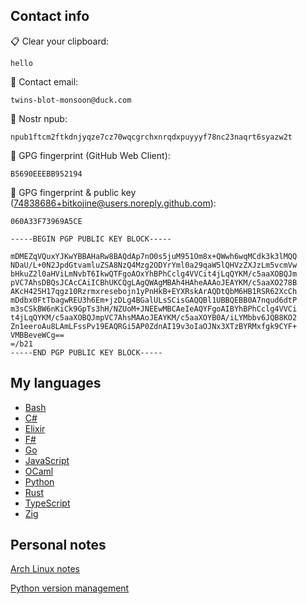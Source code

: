 ## Contact info

📋 Clear your clipboard:
```
hello
```

📧 Contact email:
```
twins-blot-monsoon@duck.com
```

🦩 Nostr npub:
```
npub1ftcm2ftkdnjyqze7cz70wqcgrchxnrqdxpuyyyf78nc23naqrt6syazw2t
```

🔑 GPG fingerprint (GitHub Web Client):
```
B5690EEEBB952194
```

🔑 GPG fingerprint & public key (74838686+bitkojine@users.noreply.github.com):
```
060A33F73969A5CE
```

```
-----BEGIN PGP PUBLIC KEY BLOCK-----

mDMEZqVQuxYJKwYBBAHaRw8BAQdAp7nO0s5juM951Om8x+QWwh6wqMCdk3k3lMQQ
NDaU/L+0N2JpdGtvamluZSA8NzQ4Mzg2ODYrYml0a29qaW5lQHVzZXJzLm5vcmVw
bHkuZ2l0aHViLmNvbT6IkwQTFgoAOxYhBPhCclg4VVCit4jLqQYKM/c5aaXOBQJm
pVC7AhsDBQsJCAcCAiICBhUKCQgLAgQWAgMBAh4HAheAAAoJEAYKM/c5aaXO278B
AKcH425H17qgz10Rzrmxresebojn1yPnHkB+EYXRskArAQDtQbM6HB1RSR62XcCh
mDdbx0FtTbagwREU3h6Em+jzDLg4BGalULsSCisGAQQBl1UBBQEBB0A7nqud6dtP
m3sCSkBW6nKiCk9GpTs3hH/NZUoM+JNEEwMBCAeIeAQYFgoAIBYhBPhCclg4VVCi
t4jLqQYKM/c5aaXOBQJmpVC7AhsMAAoJEAYKM/c5aaXOYB0A/iLYMbbv6JQB8KO2
Zn1eeroAu8LAmLFssPv19EAQRGi5AP0ZdnAI19v3oIaOJNx3XTzBYRMxfgk9CYF+
VMBBeveWCg==
=/b21
-----END PGP PUBLIC KEY BLOCK-----
```

## My languages

- [Bash]()
- [C#]()
- [Elixir]()
- [F#]()
- [Go]()
- [JavaScript]()
- [OCaml]()
- [Python]()
- [Rust]()
- [TypeScript]()
- [Zig]()

## Personal notes

[Arch Linux notes](https://github.com/bitkojine/arch)

[Python version management](https://github.com/pyenv/pyenv)
